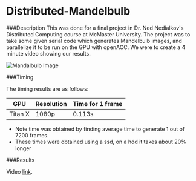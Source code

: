 # Distributed-Mandelbulb

###Description
This was done for a final project in Dr. Ned Nedialkov's Distributed Computing course at McMaster University. The project was to take some given serial code which generates Mandelbulb images, and parallelize it to be run on the GPU with openACC. We were to create a 4 minute video showing our results. 

![Mandalbulb Image](https://github.com/inikdom/Distributed-Mandelbulb/blob/auto_path/image.jpg "Mandalbulb")

###Timing

The timing results are as follows:

GPU | Resolution | Time for 1 frame
----|------------|------------------
Titan X | 1080p | 0.113s

* Note time was obtained by finding average time to generate 1 out of 7200 frames.
* These times were obtained using a ssd, on a hdd it takes about 20% longer

###Results

Video [link](https://youtu.be/fnS-nIbzeyI). 

